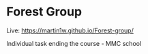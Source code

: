 # Forest Group

Live: https://martin1w.github.io/Forest-group/

Individual task ending the course - MMC school
